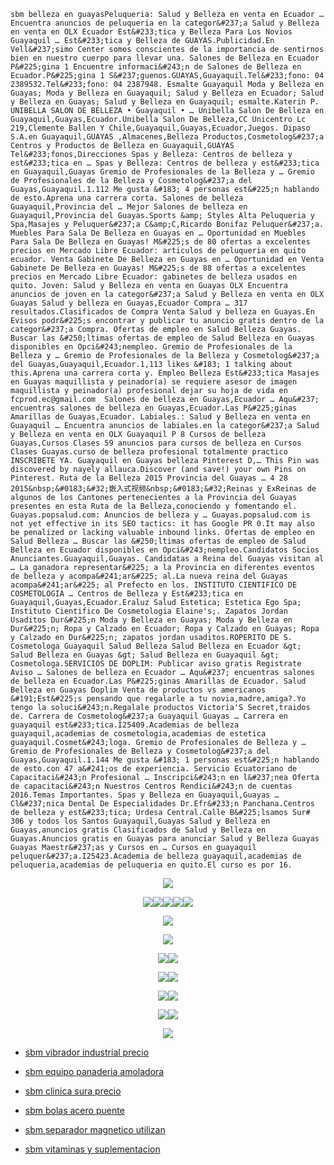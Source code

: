 
```
sbm belleza en guayasPeluqueria: Salud y Belleza en venta en Ecuador … Encuentra anuncios de peluqueria en la categor&#237;a Salud y Belleza en venta en OLX Ecuador Est&#233;tica y Belleza Para Los Novios Guayaquil … Est&#233;tica y Belleza de GUAYAS.Publicidad.En Vell&#237;simo Center somos conscientes de la importancia de sentirnos bien en nuestro cuerpo para llevar una. Salones de Belleza en Ecuador P&#225;gina 1 Encuentre informaci&#243;n de Salones de Belleza en Ecuador.P&#225;gina 1 S&#237;guenos.GUAYAS,Guayaquil.Tel&#233;fono: 04 2389532.Tel&#233;fono: 04 2387948. Esmalte Guayaquil Moda y Belleza en Guayas; Moda y Belleza en Guayaquil; Salud y Belleza en Ecuador; Salud y Belleza en Guayas; Salud y Belleza en Guayaquil; esmalte.Katerin P. UNIBELLA SALON DE BELLEZA • Guayaquil • … Unibella Salon De Belleza en Guayaquil,Guayas,Ecuador.Unibella Salon De Belleza,CC Unicentro Lc 219,Clemente Ballen Y Chile,Guayaquil,Guayas,Ecuador,Juegos. Dipaso S.A.en Guayaquil,GUAYAS ,Almacenes,Belleza Productos,Cosmetolog&#237;a Centros y Productos de Belleza en Guayaquil,GUAYAS Tel&#233;fonos,Direcciones Spas y Belleza: Centros de belleza y est&#233;tica en … Spas y Belleza: Centros de belleza y est&#233;tica en Guayaquil,Guayas Gremio de Profesionales de la Belleza y … Gremio de Profesionales de la Belleza y Cosmetolog&#237;a del Guayas,Guayaquil.1.112 Me gusta &#183; 4 personas est&#225;n hablando de esto.Aprena una carrera corta. Salones de belleza Guayaquil,Provincia del … Mejor Salones de belleza en Guayaquil,Provincia del Guayas.Sports &amp; Styles Alta Peluqueria y Spa,Masajes y Peluquer&#237;a C&amp;C,Ricardo Bonifaz Peluquer&#237;a. Muebles Para Sala De Belleza en Guayas en … Oportunidad en Muebles Para Sala De Belleza en Guayas! M&#225;s de 80 ofertas a excelentes precios en Mercado Libre Ecuador: articulos de peluqueria en quito ecuador. Venta Gabinete De Belleza en Guayas en … Oportunidad en Venta Gabinete De Belleza en Guayas! M&#225;s de 88 ofertas a excelentes precios en Mercado Libre Ecuador: gabinetes de belleza usados en quito. Joven: Salud y Belleza en venta en Guayas OLX Encuentra anuncios de joven en la categor&#237;a Salud y Belleza en venta en OLX Guayas Salud y belleza en Guayas,Ecuador Compra … 317 resultados.Clasificados de Compra Venta Salud y belleza en Guayas.En Evisos podr&#225;s encontrar y publicar tu anuncio gratis dentro de la categor&#237;a Compra. Ofertas de empleo en Salud Belleza Guayas. Buscar las &#250;ltimas ofertas de empleo de Salud Belleza en Guayas disponibles en Opci&#243;nempleo. Gremio de Profesionales de la Belleza y … Gremio de Profesionales de la Belleza y Cosmetolog&#237;a del Guayas,Guayaquil,Ecuador.1,113 likes &#183; 1 talking about this.Aprena una carrera corta y. Empleo Belleza Est&#233;tica Masajes en Guayas maquillista y peinador(a) se requiere asesor de imagen maquillista y peinador(a) profesional dejar su hoja de vida en fcprod.ec@gmail.com ﻿﻿ Salones de belleza en Guayas,Ecuador … Aqu&#237; encuentras salones de belleza en Guayas,Ecuador.Las P&#225;ginas Amarillas de Guayas,Ecuador. Labiales.: Salud y Belleza en venta en Guayaquil … Encuentra anuncios de labiales.en la categor&#237;a Salud y Belleza en venta en OLX Guayaquil P 8 Cursos de belleza Guayas,Cursos Clases 59 anuncios para cursos de belleza en Cursos Clases Guayas.curso de belleza profesional totalmente practico INSCRIBETE YA. Guayaquil en Guayas belleza Pinterest D,… This Pin was discovered by nayely allauca.Discover (and save!) your own Pins on Pinterest. Ruta de la Belleza 2015 Provincia del Guayas … 4 28 2015&nbsp;&#0183;&#32;嵌入式视频&nbsp;&#0183;&#32;Reinas y ExReinas de algunos de los Cantones pertenecientes a la Provincia del Guayas presentes en esta Ruta de la Belleza,conociendo y fomentando el. Guayas.popsalud.com: Anuncios de belleza y … Guayas.popsalud.com is not yet effective in its SEO tactics: it has Google PR 0.It may also be penalized or lacking valuable inbound links. Ofertas de empleo en Salud Belleza … Buscar las &#250;ltimas ofertas de empleo de Salud Belleza en Ecuador disponibles en Opci&#243;nempleo.Candidatos Socios Anunciantes.Guayaquil,Guayas. Candidatas a Reina del Guayas visitan al … La ganadora representar&#225; a la Provincia en diferentes eventos de belleza y acompa&#241;ar&#225; al.La nueva reina del Guayas acompa&#241;ar&#225; al Prefecto en los. INSTITUTO CIENTIFICO DE COSMETOLOGIA … Centros de Belleza y Est&#233;tica en Guayaquil,Guayas,Ecuador.Eraluz Salud Estetica; Estetica Ego Spa; Instituto Cientifico De Cosmetologia Elaine's;. Zapatos Jordan Usaditos Dur&#225;n Moda y Belleza en Guayas; Moda y Belleza en Dur&#225;n; Ropa y Calzado en Ecuador; Ropa y Calzado en Guayas; Ropa y Calzado en Dur&#225;n; zapatos jordan usaditos.ROPERITO DE S. Cosmetologa Guayaquil Salud Belleza Salud Belleza en Ecuador &gt; Salud Belleza en Guayas &gt; Salud Belleza en Guayaquil &gt; Cosmetologa.SERVICIOS DE DOPLIM: Publicar aviso gratis Registrate Aviso … Salones de belleza en Ecuador … Aqu&#237; encuentras salones de belleza en Ecuador.Las P&#225;ginas Amarillas de Ecuador. Salud Belleza en Guayas Doplim Venta de productos vs americanos &#191;Est&#225;s pensando que regalarle a tu novia,madre,amiga?.Yo tengo la soluci&#243;n.Regalale productos Victoria'S Secret,traidos de. Carrera de Cosmetolog&#237;a Guayaquil Guayas … Carrera en guayaquil est&#233;tica.I25409.Academias de belleza guayaquil,academias de cosmetologia,academias de estetica guayaquil.Cosmet&#243;loga. Gremio de Profesionales de Belleza y … Gremio de Profesionales de Belleza y Cosmetolog&#237;a del Guayas,Guayaquil.1.144 Me gusta &#183; 1 personas est&#225;n hablando de esto.con 47 a&#241;os de experiencia. Servicio Ecuatoriano de Capacitaci&#243;n Profesional … Inscripci&#243;n en l&#237;nea Oferta de capacitaci&#243;n Nuestros Centros Rendici&#243;n de cuentas 2016.Temas Importantes. Spas y Belleza en Guayaquil,Guayas … Cl&#237;nica Dental De Especialidades Dr.Efr&#233;n Panchana.Centros de belleza y est&#233;tica; Urdesa Central.Calle B&#225;lsamos Sur# 306 y todos los Santos Guayaquil,Guayas Salud y Belleza en Guayas,anuncios gratis Clasificados de Salud y Belleza en Guayas.Anuncios gratis en Guayas para anunciar Salud y Belleza Guayas Guayas Maestr&#237;as y Cursos en … Cursos en guayaquil peluquer&#237;a.I25423.Academia de belleza guayaquil,academias de peluqueria,academias de peluqueria en quito.El curso es por 16. 
```

<div align="center">

<a href="https://es-crusher.shibang-china.com/github&k=sbm+belleza+en+guayas"><img src="https://static.shibang-china.com/es/crusher/logo.jpg"></a>

<a href="https://es-crusher.shibang-china.com/github&k=sbm+belleza+en+guayas"><img src="https://static.shibang-china.com/es/crusher/index.jpg"></a><a href="https://es-crusher.shibang-china.com/material.htmlgithub&k=sbm+belleza+en+guayas"><img src="https://static.shibang-china.com/es/crusher/material.jpg"></a><a href="https://es-crusher.shibang-china.com/application.htmlgithub&k=sbm+belleza+en+guayas"><img src="https://static.shibang-china.com/es/crusher/application.jpg"></a><a href="https://es-crusher.shibang-china.com/aboutus.htmlgithub&k=sbm+belleza+en+guayas"><img src="https://static.shibang-china.com/es/crusher/aboutus.jpg"></a><a href="https://es-crusher.shibang-china.com/contact.htmlgithub&k=sbm+belleza+en+guayas"><img src="https://static.shibang-china.com/es/crusher/contact.jpg"></a>

<a href="https://es-crusher.shibang-china.com/github&k=sbm+belleza+en+guayas"><img src="https://static.shibang-china.com/es/crusher/banner.jpg"></a>

<a href="https://swt.shibang-china.com/github&k=sbm+belleza+en+guayas"><img src="https://static.shibang-china.com/es/crusher/text.jpg"></a>

<a href="https://swt.shibang-china.com/github&k=sbm+belleza+en+guayas"><img src="https://static.shibang-china.com/es/crusher/chat.jpg"></a><a href="https://es-crusher.shibang-china.com/contact.htmlgithub&k=sbm+belleza+en+guayas"><img src="https://static.shibang-china.com/es/crusher/message.jpg"></a>

<a href="https://es-crusher.shibang-china.com/products/pe.htmlgithub&k=sbm+belleza+en+guayas"><img src="https://static.shibang-china.com/es/crusher/pe.jpg"></a><a href="https://es-crusher.shibang-china.com/products/pf.htmlgithub&k=sbm+belleza+en+guayas"><img src="https://static.shibang-china.com/es/crusher/pf.jpg"></a>

<a href="https://es-crusher.shibang-china.com/products/hpt.htmlgithub&k=sbm+belleza+en+guayas"><img src="https://static.shibang-china.com/es/crusher/hpt.jpg"></a><a href="https://es-crusher.shibang-china.com/products/vsi.htmlgithub&k=sbm+belleza+en+guayas"><img src="https://static.shibang-china.com/es/crusher/vsi.jpg"></a>

<a href="https://es-crusher.shibang-china.com/products/klv.htmlgithub&k=sbm+belleza+en+guayas"><img src="https://static.shibang-china.com/es/crusher/klv.jpg"></a><a href="https://es-crusher.shibang-china.com/products/portable.htmlgithub&k=sbm+belleza+en+guayas"><img src="https://static.shibang-china.com/es/crusher/portable.jpg"></a>

<a href="https://swt.shibang-china.com/github&k=sbm+belleza+en+guayas"><img src="https://static.shibang-china.com/es/crusher/case.jpg"></a>

</div>


* [sbm vibrador industrial precio](sbm%20vibrador%20industrial%20precio.md)

* [sbm equipo panaderia amoladora](sbm%20equipo%20panaderia%20amoladora.md)

* [sbm clinica sura precio](sbm%20clinica%20sura%20precio.md)

* [sbm bolas acero puente](sbm%20bolas%20acero%20puente.md)

* [sbm separador magnetico utilizan](sbm%20separador%20magnetico%20utilizan.md)

* [sbm vitaminas y suplementacion](sbm%20vitaminas%20y%20suplementacion.md)